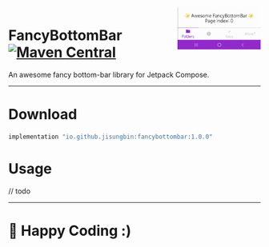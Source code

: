 <img src="FancyBottomBar.gif" width="33%" align="right"/>

# FancyBottomBar [![Maven Central](https://maven-badges.herokuapp.com/maven-central/io.github.jisungbin/fancybottombar/badge.svg)](https://maven-badges.herokuapp.com/maven-central/io.github.jisungbin/fancybottombar)

An awesome fancy bottom-bar library for Jetpack Compose.

-----

# Download
```groovy
implementation "io.github.jisungbin:fancybottombar:1.0.0"
```

# Usage
// todo

---

# 🤗 Happy Coding :)

